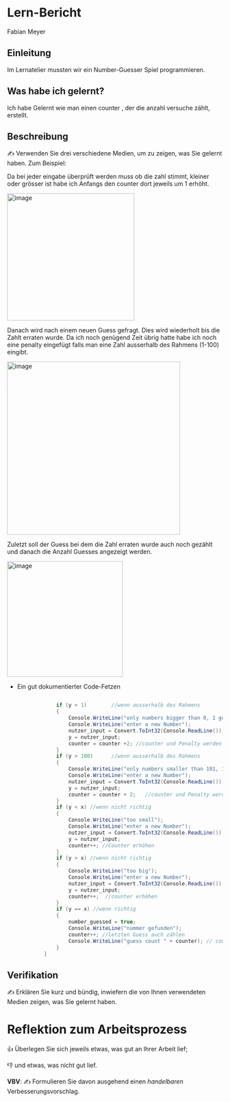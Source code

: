 
# Lern-Bericht
Fabian Meyer

## Einleitung

Im Lernatelier mussten wir ein Number-Guesser Spiel programmieren.

## Was habe ich gelernt?

Ich habe Gelernt wie man einen counter , der die anzahl versuche zählt, erstellt.

## Beschreibung

✍️ Verwenden Sie drei verschiedene Medien, um zu zeigen, was Sie gelernt haben. Zum Beispiel:

Da bei jeder eingabe überprüft werden muss ob die zahl stimmt, kleiner oder grösser ist habe ich Anfangs den counter dort jeweils um 1 erhöht.

<img width="297" alt="image" src="https://user-images.githubusercontent.com/77541325/189846899-efe1c038-dc62-4050-afe7-759d8611c891.png">

Danach wird nach einem neuen Guess gefragt.
Dies wird wiederholt bis die Zahlt erraten wurde.
Da ich noch genügend Zeit übrig hatte habe ich noch eine penalty eingefügt falls man eine Zahl ausserhalb des Rahmens (1-100) eingibt.

<img width="404" alt="image" src="https://user-images.githubusercontent.com/77541325/189847332-b4d4f6b2-72f7-43ab-a068-6b6407ed5514.png">

Zuletzt soll der Guess bei dem die Zahl erraten wurde auch noch gezählt und danach die Anzahl Guesses angezeigt werden.

<img width="270" alt="image" src="https://user-images.githubusercontent.com/77541325/189847575-c1dbad1b-e999-495d-877d-eb61b496c410.png">

* Ein gut dokumentierter Code-Fetzen
```c#

                if (y < 1)        //wenn ausserhalb des Rahmens
                {
                    Console.WriteLine("only numbers bigger than 0, 1 guess penalty");
                    Console.WriteLine("enter a new Number");
                    nutzer_input = Convert.ToInt32(Console.ReadLine()); //neuer Guess
                    y = nutzer_input;
                    counter = counter +2; //counter und Penalty werden hinzugefügt
                }
                if (y > 100)      //wenn ausserhalb des Rahmens
                {
                    Console.WriteLine("only numbers smaller than 101, 1 guess penalty");
                    Console.WriteLine("enter a new Number");
                    nutzer_input = Convert.ToInt32(Console.ReadLine()); // neuer Guess
                    y = nutzer_input;
                    counter = counter + 2;   //counter und Penalty werden hinzugefügt
                }
                if (y < x) //wenn nicht richtig
                {
                    Console.WriteLine("too small");
                    Console.WriteLine("enter a new Number");
                    nutzer_input = Convert.ToInt32(Console.ReadLine()); //neuer guess
                    y = nutzer_input;
                    counter++; //Counter erhöhen
                }
                if (y > x) //wenn nicht richtig
                {
                    Console.WriteLine("too big");
                    Console.WriteLine("enter a new Number");
                    nutzer_input = Convert.ToInt32(Console.ReadLine()); // neuer Guess
                    y = nutzer_input;
                    counter++;  //counter erhöhen
                }
                if (y == x) //wenn richtig
                {
                    number_guessed = true;
                    Console.WriteLine("nummer gefunden");
                    counter++; //letzten Guess auch zählen
                    Console.WriteLine("guess count " + counter); // counter anzeigen
                }
            }
```


## Verifikation

✍️ Erklären Sie kurz und bündig, inwiefern die von Ihnen verwendeten Medien zeigen, was Sie gelernt haben.

# Reflektion zum Arbeitsprozess

👍 Überlegen Sie sich jeweils etwas, was gut an Ihrer Arbeit lief; 

👎 und etwas, was nicht gut lief.

**VBV**: ✍️ Formulieren Sie davon ausgehend einen *handelbaren* Verbesserungsvorschlag.
